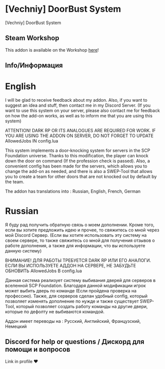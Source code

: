 # [Vechniy] DoorBust System
[Vechniy] DoorBust System

## Steam Workshop
This addon is available on the Workshop [here](https://steamcommunity.com/sharedfiles/filedetails/?id=3395048958)!

## Info/Информация

# English
I will be glad to receive feedback about my addon. Also, if you want to suggest an idea and stuff, then contact me in my Discord Server. (If you want to use this system on your server, please also contact me for feedback on how the add-on works, as well as to inform me that you are using this system)

ATTENTION! DARK RP OR ITS ANALOGUES ARE REQUIRED FOR WORK. IF YOU ARE USING THE ADDON ON SERVER, DO NOT FORGET TO UPDATE AllowedJobs IN config.lua

This system implements a door-knocking system for servers in the SCP Foundation universe. Thanks to this modification, the player can knock down the door on command (If the profession check is passed). Also, a convenient config has been made for the servers, which allows you to change the add-on as needed, and there is also a SWEP-Tool that allows you to create a team for other doors that are not knocked out by default by the team.

The addon has translations into : Russian, English, French, German

# Russian

Я буду рад получить обратную связь о моем дополнении. Кроме того, если вы хотите предложить идею и прочее, то свяжитесь со мной через мой Discord Сервер. (Если вы хотите  использовать эту систему на своем сервере, то также свяжитесь со мной для получения отзывов о работе дополнения, а также для информации, что вы используете данную систему)

ВНИМАНИЕ! ДЛЯ РАБОТЫ ТРЕБУЕТСЯ DARK RP ИЛИ ЕГО АНАЛОГИ. ЕСЛИ ВЫ ИСПОЛЬЗУЕТЕ АДДОН НА СЕРВЕРЕ, НЕ ЗАБУДЬТЕ ОБНОВИТЬ AllowedJobs В config.lua

Данная система реализует систему выбивания дверей для серверов в вселенной SCP Foundation. Благодаря данной модификации игрок может выбить дверь по команде (Если пройдена проверка на профессию). Также, для серверов сделан удобный config, который позволяет изменять дополнение по нужде и также существует SWEP-Tool, который позволяет создать работу команды на другие двери, которые по дефолту не выбиваются командой.

Аддон имеет переводы на : Русский, Английский, Французский, Немецкий

## Discord for help or questions / Дискорд для помощи и вопросов
Link in profile ❤️

